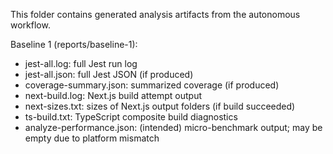 This folder contains generated analysis artifacts from the autonomous workflow.

Baseline 1 (reports/baseline-1):
- jest-all.log: full Jest run log
- jest-all.json: full Jest JSON (if produced)
- coverage-summary.json: summarized coverage (if produced)
- next-build.log: Next.js build attempt output
- next-sizes.txt: sizes of Next.js output folders (if build succeeded)
- ts-build.txt: TypeScript composite build diagnostics
- analyze-performance.json: (intended) micro-benchmark output; may be empty due to platform mismatch

